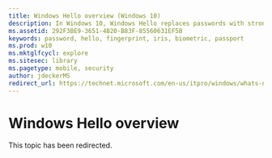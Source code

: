 ```yaml
---
title: Windows Hello overview (Windows 10)
description: In Windows 10, Windows Hello replaces passwords with strong two-factor authentication.
ms.assetid: 292F3BE9-3651-4B20-B83F-85560631EF5B
keywords: password, hello, fingerprint, iris, biometric, passport
ms.prod: w10
ms.mktglfcycl: explore
ms.sitesec: library
ms.pagetype: mobile, security
author: jdeckerMS
redirect_url: https://technet.microsoft.com/en-us/itpro/windows/whats-new/whats-new-windows-10-version-1607
---
```


# Windows Hello overview

This topic has been redirected.